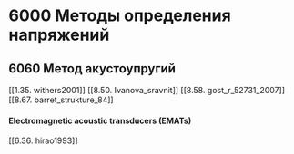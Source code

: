 # 6000 Методы определения напряжений
## 6060 Метод акустоупругий

[[1.35. withers2001]]
[[8.50. Ivanova_sravnit]]
[[8.58. gost_r_52731_2007]]
[[8.67. barret_strukture_84]]

#### Electromagnetic acoustic transducers (EMATs)
[[6.36. hirao1993]]